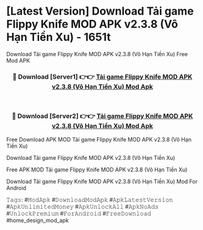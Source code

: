 # [Latest Version] Download Tải game Flippy Knife MOD APK v2.3.8 (Vô Hạn Tiền Xu) - 1651t

Download Tải game Flippy Knife MOD APK v2.3.8 (Vô Hạn Tiền Xu) Free Mod APK

<div align="center">
<h3>🔴 Download [Server1] 👉👉 <a href="https://apk-comot.site?title=Tải_game_Flippy_Knife_MOD_APK_v2.3.8_(Vô_Hạn_Tiền_Xu)">Tải game Flippy Knife MOD APK v2.3.8 (Vô Hạn Tiền Xu) Mod Apk</a></h3><br>

<h3>🔴 Download [Server2] 👉👉 <a href="https://apk-comot.site?title=Tải_game_Flippy_Knife_MOD_APK_v2.3.8_(Vô_Hạn_Tiền_Xu)">Tải game Flippy Knife MOD APK v2.3.8 (Vô Hạn Tiền Xu) Mod Apk</a></h3>
</div>


Free Download APK MOD Tải game Flippy Knife MOD APK v2.3.8 (Vô Hạn Tiền Xu)

Download Tải game Flippy Knife MOD APK v2.3.8 (Vô Hạn Tiền Xu) 

Free APK MOD Tải game Flippy Knife MOD APK v2.3.8 (Vô Hạn Tiền Xu) 

Download Tải game Flippy Knife MOD APK v2.3.8 (Vô Hạn Tiền Xu) Mod For Android

𝚃𝚊𝚐𝚜: #𝙼𝚘𝚍𝙰𝚙𝚔 #𝙳𝚘𝚠𝚗𝚕𝚘𝚊𝚍𝙼𝚘𝚍𝙰𝚙𝚔 #𝙰𝚙𝚔𝙻𝚊𝚝𝚎𝚜𝚝𝚅𝚎𝚛𝚜𝚒𝚘𝚗 #𝙰𝚙𝚔𝚄𝚗𝚕𝚒𝚖𝚒𝚝𝚎𝚍𝙼𝚘𝚗𝚎𝚢 #𝙰𝚙𝚔𝚄𝚗𝚕𝚘𝚌𝚔𝙰𝚕𝚕 #𝙰𝚙𝚔𝙽𝚘𝙰𝚍𝚜 #𝚄𝚗𝚕𝚘𝚌𝚔𝙿𝚛𝚎𝚖𝚒𝚞𝚖 #𝙵𝚘𝚛𝙰𝚗𝚍𝚛𝚘𝚒𝚍 #𝙵𝚛𝚎𝚎𝙳𝚘𝚠𝚗𝚕𝚘𝚊𝚍 #home_design_mod_apk
